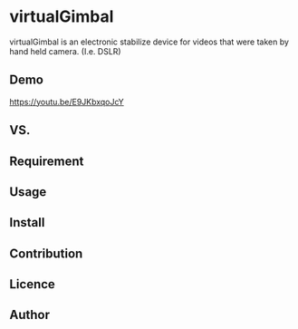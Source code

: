 # virtualGimbal
virtualGimbal is an electronic stabilize device for videos that were taken by hand held camera. (I.e. DSLR)

## Demo
<https://youtu.be/E9JKbxqoJcY>

## VS. 

## Requirement

## Usage

## Install

## Contribution

## Licence



## Author
